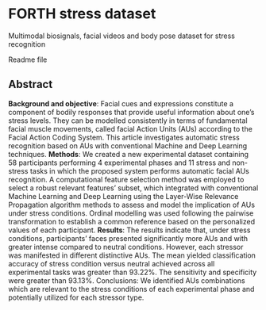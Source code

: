 # FORTH stress dataset
Multimodal biosignals, facial videos and body pose dataset for stress recognition

Readme file


## Abstract
**Background and objective**: Facial cues and expressions constitute a component of bodily responses that provide useful information
about one’s stress levels. They can be modelled consistently in terms of fundamental facial muscle movements, called facial Action
Units (AUs) according to the Facial Action Coding System. This article investigates automatic stress recognition based on AUs
with conventional Machine and Deep Learning techniques.
**Methods**: We created a new experimental dataset containing 58 participants performing 4 experimental phases and 11 stress and
non-stress tasks in which the proposed system performs automatic facial AUs recognition. A computational feature selection
method was employed to select a robust relevant features’ subset, which integrated with conventional Machine Learning and Deep
Learning using the Layer-Wise Relevance Propagation algorithm methods to assess and model the implication of AUs under stress
conditions. Ordinal modelling was used following the pairwise transformation to establish a common reference based on the
personalized values of each participant.
**Results**: The results indicate that, under stress conditions, participants’ faces presented significantly more AUs and with greater
intense compared to neutral conditions. However, each stressor was manifested in different distinctive AUs. The mean yielded
classification accuracy of stress condition versus neutral achieved across all experimental tasks was greater than 93.22%. The
sensitivity and specificity were greater than 93.13%.
Conclusions: We identified AUs combinations which are relevant to the stress conditions of each experimental phase and potentially
utilized for each stressor type.
